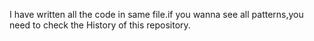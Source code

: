 I have written all the code in same file.if you wanna see all patterns,you need to check the History of this repository.
